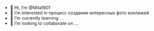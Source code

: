- 👋 Hi, I’m @Mila1601
- 👀 I’m interested in процесс создания интересных фото коллажей 
- 🌱 I’m currently learning ...
- 💞️ I’m looking to collaborate on ...
  

<!---
Mila1601/Mila1601 is a ✨ special ✨ repository because its `README.md` (this file) appears on your GitHub profile.
You can click the Preview link to take a look at your changes.
--->
